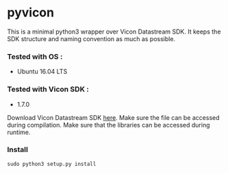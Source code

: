 # pyvicon
This is a minimal python3 wrapper over Vicon Datastream SDK. It keeps the SDK structure and naming convention
as much as possible.

### Tested with OS :
- Ubuntu 16.04 LTS

### Tested with Vicon SDK :
- 1.7.0

Download Vicon Datastream SDK [here](https://www.vicon.com/downloads/utilities-and-sdk/datastream-sdk).
Make sure the file can be accessed during compilation.
Make sure that the libraries can be accessed during runtime.
### Install
```
sudo python3 setup.py install
```



